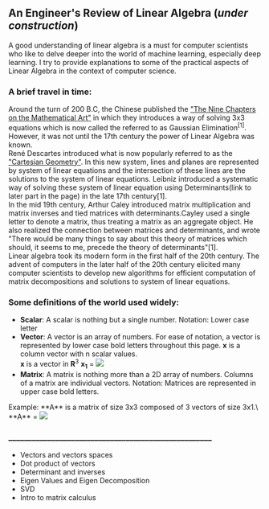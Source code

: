 ## An Engineer's Review of Linear Algebra (*under construction*)
A good understanding of linear algebra is a must for computer scientists who like to delve deeper into the world of machine learning, especially deep learning. I try to provide explanations to some of the practical aspects of Linear Algebra in the context of computer science.

### A brief travel in time:

  Around the turn of 200 B.C, the Chinese published the ["The Nine Chapters on the Mathematical Art"]("https://en.wikipedia.org/wiki/The_Nine_Chapters_on_the_Mathematical_Art") in which they introduces a way of solving 3x3 equations which is now called the referred to as Gaussian Elimination<sup>[1]</sup>. However, it was not until the 17th century the power of Linear Algebra was known.\
  René Descartes introduced what is now popularly referred to as the ["Cartesian Geometry"](https://en.wikipedia.org/wiki/Cartesian_geometry). In this new system, lines and planes are represented by system of linear equations and the intersection of these lines are the solutions to the system of linear equations. Leibniz introduced a systematic way of solving these system of linear equation using Determinants(link to later part in the page) in the late 17th century[1]. \
  In the mid 19th century, Arthur Caley introduced matrix multiplication and matrix inverses and tied matrices with determinants.Cayley used a single letter to denote a matrix, thus treating a matrix as an aggregate object. He also realized the connection between matrices and determinants, and wrote "There would be many things to say about this theory of matrices which should, it seems to me, precede the theory of determinants"[1].\
  Linear algebra took its modern form in the first half of the 20th century. The advent of computers in the later half of the 20th century elicited many computer scientists to develop new algorithms for efficient computation of matrix decompositions and solutions to system of linear equations. 
  
### Some definitions of the world used widely:

- **Scalar**: A scalar is nothing but a single number. Notation: Lower case letter
- **Vector**: A vector is an array of numbers. For ease of notation, a vector is represented by lower case bold letters throughout this page. **x** is a column vector with n scalar values.\
  <tab>
  **x** is a vector in **R**<sup>3</sup>
  **x<sub>1</sub>** = 
  <img src="https://render.githubusercontent.com/render/math?math=\begin{pmatrix}
  x_{11} \\
  x_{12}\\
  x_{13}\\
  \end{pmatrix}">
  </tab>
- **Matrix**: A matrix is nothing more than a 2D array of numbers. Columns of a matrix are individual vectors. Notation: Matrices are represented in upper case bold letters.
<tab>
  Example:
  **A** is a matrix of size 3x3 composed of 3 vectors of size 3x1.\
  **A** = 
<img src="https://render.githubusercontent.com/render/math?math=\begin{pmatrix}
x_{11} & x_{21} & x_{31}\\
x_{12} & x_{22} & x_{32}\\
x_{13} & x_{23} & x_{33}\\
\end{pmatrix}">
</tab>
  
  

### ____________________________________________________
- Vectors and vectors spaces
- Dot product of vectors
- Determinant and inverses
- Eigen Values and Eigen Decomposition
- SVD
- Intro to matrix calculus
